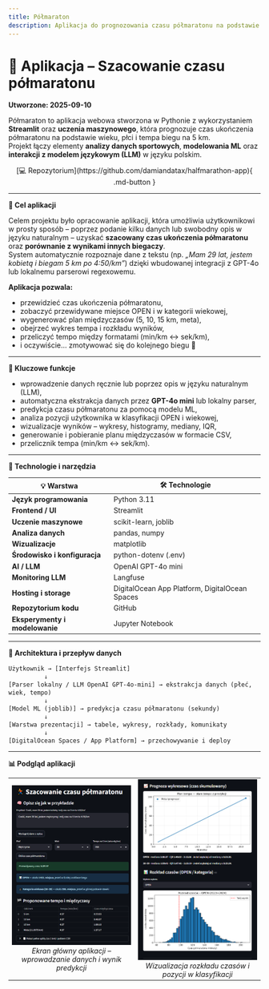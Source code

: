 ```yaml
---
title: Półmaraton
description: Aplikacja do prognozowania czasu półmaratonu na podstawie danych biegacza
---
```


# 🏃 Aplikacja – Szacowanie czasu półmaratonu

**Utworzone: 2025-09-10**

Półmaraton to aplikacja webowa stworzona w Pythonie z wykorzystaniem **Streamlit** oraz **uczenia maszynowego**, która prognozuje czas ukończenia półmaratonu na podstawie wieku, płci i tempa biegu na 5 km.  
Projekt łączy elementy **analizy danych sportowych**, **modelowania ML** oraz **interakcji z modelem językowym (LLM)** w języku polskim.

<div align="center" markdown>
[💻 Repozytorium](https://github.com/damiandatax/halfmarathon-app){ .md-button }
</div>

---

**🎯 Cel aplikacji**

Celem projektu było opracowanie aplikacji, która umożliwia użytkownikowi w prosty sposób – poprzez podanie kilku danych lub swobodny opis w języku naturalnym – uzyskać **szacowany czas ukończenia półmaratonu** oraz **porównanie z wynikami innych biegaczy**.  
System automatycznie rozpoznaje dane z tekstu (np. *„Mam 29 lat, jestem kobietą i biegam 5 km po 4:50/km”*) dzięki wbudowanej integracji z GPT-4o lub lokalnemu parserowi regexowemu.

**Aplikacja pozwala:**

- przewidzieć czas ukończenia półmaratonu,  
- zobaczyć przewidywane miejsce OPEN i w kategorii wiekowej,  
- wygenerować plan międzyczasów (5, 10, 15 km, meta),  
- obejrzeć wykres tempa i rozkładu wyników,  
- przeliczyć tempo między formatami (min/km ↔ sek/km),  
- i oczywiście… zmotywować się do kolejnego biegu 💪  

---

**🚀 Kluczowe funkcje**

- wprowadzenie danych ręcznie lub poprzez opis w języku naturalnym (LLM),  
- automatyczna ekstrakcja danych przez **GPT-4o mini** lub lokalny parser,  
- predykcja czasu półmaratonu za pomocą modelu ML,  
- analiza pozycji użytkownika w klasyfikacji OPEN i wiekowej,  
- wizualizacje wyników – wykresy, histogramy, mediany, IQR,  
- generowanie i pobieranie planu międzyczasów w formacie CSV,  
- przelicznik tempa (min/km ↔ sek/km).  

---

**🧩 Technologie i narzędzia**

| 💡 Warstwa | 🛠️ Technologie |
|------------|--------------------------|
| **Język programowania** | Python 3.11 |
| **Frontend / UI** | Streamlit |
| **Uczenie maszynowe** | scikit-learn, joblib |
| **Analiza danych** | pandas, numpy |
| **Wizualizacje** | matplotlib |
| **Środowisko i konfiguracja** | python-dotenv (.env) |
| **AI / LLM** | OpenAI GPT-4o mini |
| **Monitoring LLM** | Langfuse |
| **Hosting i storage** | DigitalOcean App Platform, DigitalOcean Spaces |
| **Repozytorium kodu** | GitHub |
| **Eksperymenty i modelowanie** | Jupyter Notebook |

---

**🧠 Architektura i przepływ danych**

```text
Użytkownik → [Interfejs Streamlit]
          ↓
[Parser lokalny / LLM OpenAI GPT-4o-mini] → ekstrakcja danych (płeć, wiek, tempo)
          ↓
[Model ML (joblib)] → predykcja czasu półmaratonu (sekundy)
          ↓
[Warstwa prezentacji] → tabele, wykresy, rozkłady, komunikaty
          ↓
[DigitalOcean Spaces / App Platform] → przechowywanie i deploy
```

---
**📊 Podgląd aplikacji**

<div align="center"> <table> <tr> <td align="center" width="50%"> <img src="../../assets/images/screan_halfmarathon.png" alt="Ekran główny aplikacji – dane i predykcja" width="100%"><br> <em>Ekran główny aplikacji – wprowadzanie danych i wynik predykcji</em> </td> <td align="center" width="50%"> <img src="../../assets/images/screan_halfmarathon_1.png" alt="Wykres i rozkład wyników" width="100%"><br> <em>Wizualizacja rozkładu czasów i pozycji w klasyfikacji</em> </td> </tr> </table> </div>